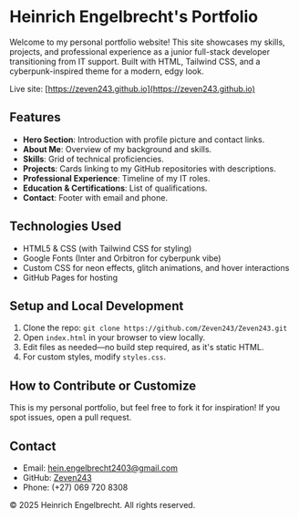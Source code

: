 # Heinrich Engelbrecht's Portfolio

Welcome to my personal portfolio website! This site showcases my skills, projects, and professional experience as a junior full-stack developer transitioning from IT support. Built with HTML, Tailwind CSS, and a cyberpunk-inspired theme for a modern, edgy look.

Live site: [https://zeven243.github.io](https://zeven243.github.io)

## Features
- **Hero Section**: Introduction with profile picture and contact links.
- **About Me**: Overview of my background and skills.
- **Skills**: Grid of technical proficiencies.
- **Projects**: Cards linking to my GitHub repositories with descriptions.
- **Professional Experience**: Timeline of my IT roles.
- **Education & Certifications**: List of qualifications.
- **Contact**: Footer with email and phone.

## Technologies Used
- HTML5 & CSS (with Tailwind CSS for styling)
- Google Fonts (Inter and Orbitron for cyberpunk vibe)
- Custom CSS for neon effects, glitch animations, and hover interactions
- GitHub Pages for hosting

## Setup and Local Development
1. Clone the repo: `git clone https://github.com/Zeven243/Zeven243.git`
2. Open `index.html` in your browser to view locally.
3. Edit files as needed—no build step required, as it's static HTML.
4. For custom styles, modify `styles.css`.

## How to Contribute or Customize
This is my personal portfolio, but feel free to fork it for inspiration! If you spot issues, open a pull request.

## Contact
- Email: hein.engelbrecht2403@gmail.com
- GitHub: [Zeven243](https://github.com/Zeven243)
- Phone: (+27) 069 720 8308

© 2025 Heinrich Engelbrecht. All rights reserved.
